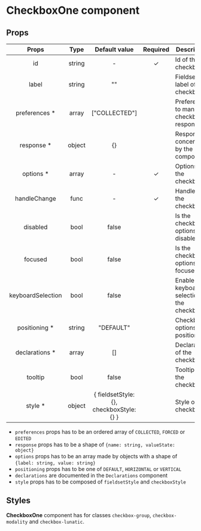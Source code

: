 # CheckboxOne component

## Props

|       Props       |  Type  |              Default value               | Required | Description                               |
| :---------------: | :----: | :--------------------------------------: | :------: | ----------------------------------------- |
|        id         | string |                    -                     |    ✓     | Id of the checkbox                        |
|       label       | string |                    ""                    |          | Fieldset label of the checkbox            |
|  preferences \*   | array  |              ["COLLECTED"]               |          | Preferences to manage checkbox response   |
|    response \*    | object |                    {}                    |          | Response concerned by the component       |
|    options \*     | array  |                    -                     |    ✓     | Options of the checkbox                   |
|   handleChange    |  func  |                    -                     |    ✓     | Handler of the checkbox                   |
|     disabled      |  bool  |                  false                   |          | Is the checkbox options disabled          |
|      focused      |  bool  |                  false                   |          | Is the checkbox options focused           |
| keyboardSelection |  bool  |                  false                   |          | Enable keyboard selection of the checkbox |
|  positioning \*   | string |                "DEFAULT"                 |          | Checkbox options positioning              |
|  declarations \*  | array  |                    []                    |          | Declarations of the checkbox              |
|      tooltip      |  bool  |                  false                   |          | Tooltip of the checkbox                   |
|     style \*      | object | { fieldsetStyle: {}, checkboxStyle: {} } |          | Style of the checkbox                     |

- `preferences` props has to be an ordered array of `COLLECTED`, `FORCED` or `EDITED`
- `response` props has to be a shape of `{name: string, valueState: object}`
- `options` props has to be an array made by objects with a shape of `{label: string, value: string}`
- `positioning` props has to be one of `DEFAULT`, `HORIZONTAL` or `VERTICAL`
- `declarations` are documented in the `Declarations` component
- `style` props has to be composed of `fieldsetStyle` and `checkboxStyle`

## Styles

**CheckboxOne** component has for classes `checkbox-group`, `checkbox-modality` and `checkbox-lunatic`.
